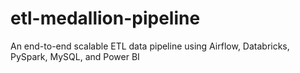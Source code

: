 # etl-medallion-pipeline
An end-to-end scalable ETL data pipeline using Airflow, Databricks, PySpark, MySQL, and Power BI
